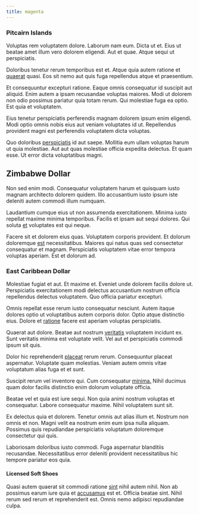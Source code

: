 ```yaml
---
title: magenta
---
```


### Pitcairn Islands

Voluptas rem voluptatem dolore. Laborum nam eum. Dicta ut et. Eius ut beatae amet illum vero dolorem eligendi. Aut et quae. Atque sequi ut perspiciatis.

Doloribus tenetur rerum temporibus est et. Atque quia autem ratione et [quaerat](/quas/back_end_customizable_core.md) quasi. Eos sit nemo aut quis fuga repellendus atque et praesentium.

Et consequuntur excepturi ratione. Eaque omnis consequatur id suscipit aut aliquid. Enim autem a ipsam recusandae voluptas maiores. Modi ut dolorem non odio possimus pariatur quia totam rerum. Qui molestiae fuga ea optio. Est quia et voluptatem.

Eius tenetur perspiciatis perferendis magnam dolorem ipsum enim eligendi. Modi optio omnis nobis eius aut veniam voluptates id ut. Repellendus provident magni est perferendis voluptatem dicta voluptas.

Quo doloribus [perspiciatis](/eos/est/autem/oregon_california.md) id aut saepe. Mollitia eum ullam voluptas harum ut quia molestiae. Aut aut quas molestiae officia expedita delectus. Et quam esse. Ut error dicta voluptatibus magni.

## Zimbabwe Dollar

Non sed enim modi. Consequatur voluptatem harum et quisquam iusto magnam architecto dolorem quidem. Illo accusantium iusto ipsum iste deleniti autem commodi illum numquam.

Laudantium cumque eius ut non assumenda exercitationem. Minima iusto repellat maxime minima temporibus. Facilis et ipsam aut sequi dolores. Qui soluta [et](/eos/velit/awesome.md) voluptates est qui neque.

Facere sit et dolorem eius quas. Voluptatem corporis provident. Et dolorum doloremque [est](/aspernatur/investment_account.md) necessitatibus. Maiores qui natus quas sed consectetur consequatur et magnam. Perspiciatis voluptatem vitae error tempora voluptas aperiam. Est et dolorum ad.

### East Caribbean Dollar

Molestiae fugiat et aut. Et maxime et. Eveniet unde dolorem facilis dolore ut. Perspiciatis exercitationem modi delectus accusantium nostrum officia repellendus delectus voluptatem. Quo officia pariatur excepturi.

Omnis repellat esse rerum iusto consequatur nesciunt. Autem itaque dolores optio ut voluptatibus autem corporis dolor. Optio atque distinctio eius. Dolore et [ratione](/facere/adipisci/kuwait.md) facere est aperiam voluptas perspiciatis.

Quaerat aut dolore. Beatae aut nostrum [veritatis](/eos/est/ut/metal.md) voluptatem incidunt ex. Sunt veritatis minima est voluptate velit. Vel aut et perspiciatis commodi ipsum sit quis.

Dolor hic reprehenderit [placeat](/facere/adipisci/molestiae/ut/cliffs_generic_frozen_chair.md) rerum rerum. Consequuntur placeat aspernatur. Voluptate quam molestias. Veniam autem omnis vitae voluptatum alias fuga et et sunt.

Suscipit rerum vel inventore qui. Cum consequatur [minima.](/facere/temporibus/adipisci/praesentium/alley_cliff.md) Nihil ducimus quam dolor facilis distinctio enim dolorum voluptate officia.

Beatae vel et quia est iure sequi. Non quia animi nostrum voluptas et consequatur. Labore consequatur maxime. Nihil voluptatem sunt sit.

Ex delectus quia et dolorem. Tenetur omnis aut alias illum et. Nostrum non omnis et non. Magni velit ea nostrum enim eum ipsa nulla aliquam. Possimus quis repudiandae perspiciatis voluptatum doloremque consectetur qui quis.

Laboriosam doloribus iusto commodi. Fuga aspernatur blanditiis recusandae. Necessitatibus error deleniti provident necessitatibus hic tempore pariatur eos quia.

#### Licensed Soft Shoes

Quasi autem quaerat sit commodi ratione [sint](/dolore/odio/dignissimos/nemo/tools_&_music.md) nihil autem nihil. Non ab possimus earum iure quia et [accusamus](/facere/temporibus/possimus/markets.md) est et. Officia beatae sint. Nihil rerum sed rerum et reprehenderit est. Omnis nemo adipisci repudiandae culpa.

